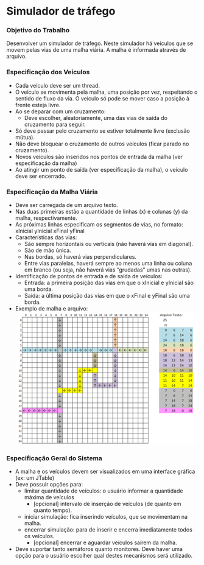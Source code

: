 # Simulador de tráfego

### Objetivo do Trabalho  
Desenvolver um simulador de tráfego. Neste simulador há veículos que se movem pelas vias de uma malha viária. A malha é informada através de arquivo.   

### Especificação dos Veículos
* Cada veículo deve ser um thread.
* O veículo se movimenta pela malha, uma posição por vez, respeitando o sentido de fluxo da via. O veículo só pode se mover caso a posição à frente esteja livre.
* Ao se deparar com um cruzamento:
	* Deve escolher, aleatoriamente, uma das vias de saída do cruzamento para seguir.
* Só deve passar pelo cruzamento se estiver totalmente livre (exclusão mútua).
* Não deve bloquear o cruzamento de outros veículos (ficar parado no cruzamento).
* Novos veículos são inseridos nos pontos de entrada da malha (ver especificação da malha)
* Ao atingir um ponto de saída (ver especificação da malha), o veículo deve ser encerrado.




### Especificação da Malha Viária
* Deve ser carregada de um arquivo texto.
* Nas duas primeiras estão a quantidade de linhas (x) e colunas (y) da malha, respectivamente.
* As próximas linhas especificam os segmentos de vias, no formato: xInicial yInicial xFinal yFinal
* Características das vias:
	* São sempre horizontais ou verticais (não haverá vias em diagonal).
    * São de mão única.
    * Nas bordas, só haverá vias perpendiculares.
    * Entre vias paralelas, haverá sempre ao menos uma linha ou coluna em branco (ou seja, não haverá vias “grudadas” umas nas outras).
* Identificação de pontos de entrada e de saída de veículos:
    * Entrada: a primeira posição das vias em que o xInicial e yInicial são uma borda.
    * Saída: a última posição das vias em que o xFinal e yFinal são uma borda.  
* Exemplo de malha e arquivo:   
 ![Screenshot](exemplo.png)  
 
 
### Especificação Geral do Sistema
* A malha e os veículos devem ser visualizados em uma interface gráfica (ex: um JTable)
* Deve possuir opções para:
	* limitar quantidade de veículos: o usuário informar a quantidade máxima de veículos
		* [opcional] intervalo de inserção de veículos (de quanto em quanto tempo).
    * iniciar simulação: fica inserindo veículos, que se movimentam na malha.
    * encerrar simulação: para de inserir e encerra imediatamente todos os veículos.
		* [opcional] encerrar e aguardar veículos saírem da malha.
* Deve suportar tanto semáforos quanto monitores. Deve haver uma opção para o usuário escolher qual destes mecanismos será utilizado. 
 